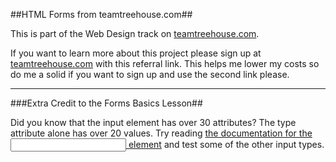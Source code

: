 ##HTML Forms from teamtreehouse.com##

This is part of the Web Design track on [teamtreehouse.com](http://teamtreehouse.com/tracks/web-design).

If you want to learn more about this project please sign up at [teamtreehouse.com](http://referrals.trhou.se/dustinleer) with this referral link. This helps me lower my costs so do me a solid if you want to sign up and use the second link please.


* * *

###Extra Credit to the Forms Basics Lesson##

Did you know that the input element has over 30 attributes? The type attribute alone has over 20 values. Try reading [the documentation for the <input> element](https://developer.mozilla.org/en-US/docs/Web/HTML/Element/Input) and test some of the other input types.


